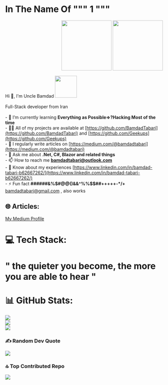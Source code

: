 <h1> In The Name Of """ 1 """ </h1>

<p align="right"> 
  <img src="https://octodex.github.com/images/daftpunktocat-thomas.gif" height="160px" width="160px"> 
  <img src="https://octodex.github.com/images/daftpunktocat-guy.gif" height="160px" width="160px"> 
  </p>

Hi 👋, I'm Uncle Bamdad <img src="https://media3.giphy.com/media/RbDKaczqWovIugyJmW/giphy.gif?cid=ecf05e47y1t703yy7exzfc4husksux377g5sprqn25f4r7yu&rid=giphy.gif&ct=g" width="70">
<br><br>Full-Stack developer from Iran<br><br>- 🌱 I’m currently learning **Everything as Possible=>?Hacking Most of the time**<br>- 👨‍💻 All of my projects are available at [https://github.com/BamdadTabari](https://github.com/BamdadTabari) and [https://github.com/Geekups](https://github.com/Geekups)<br>- 📝 I regularly write articles on [https://medium.com/@bamdadtabari](https://medium.com/@bamdadtabari)<br>- 💬 Ask me about **.Net, C#, Blazor and related things**<br>- 📫 How to reach me **bamdadtabari@outlook.com**<br>- 📄 Know about my experiences [https://www.linkedin.com/in/bamdad-tabari-b62667262/](https://www.linkedin.com/in/bamdad-tabari-b62667262/)<br>- ⚡ Fun fact **######&%$#@@()&&^%%$$##+++++-*/+**<br>
bamdadtabari@gmail.com , also works


## 🌐 Articles:
[My Medium Profile](https://medium.com/@bamdadtabari) 

# 💻 Tech Stack:
# " the quieter you become, the more you are able to hear "

# 📊 GitHub Stats:
![](https://github-readme-stats.vercel.app/api?username=BamdadTabari&theme=dark&hide_border=false&include_all_commits=true&count_private=true)<br/>
![](https://github-readme-streak-stats.herokuapp.com/?user=BamdadTabari&theme=dark&hide_border=false)<br/>
![](https://github-readme-stats.vercel.app/api/top-langs/?username=BamdadTabari&theme=dark&hide_border=false&include_all_commits=true&count_private=true&layout=compact)

### ✍️ Random Dev Quote
![](https://quotes-github-readme.vercel.app/api?type=horizontal&theme=radical)

### 🔝 Top Contributed Repo
![](https://github-contributor-stats.vercel.app/api?username=BamdadTabari&limit=5&theme=dark&combine_all_yearly_contributions=true)
